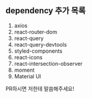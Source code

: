 ## dependency 추가 목록

1. axios
2. react-router-dom
3. react-query
4. react-query-devtools
5. styled-components
6. react-icons
7. react-intersection-observer
8. moment
9. Material UI

PR하시면 저한테 말씀해주세요!
